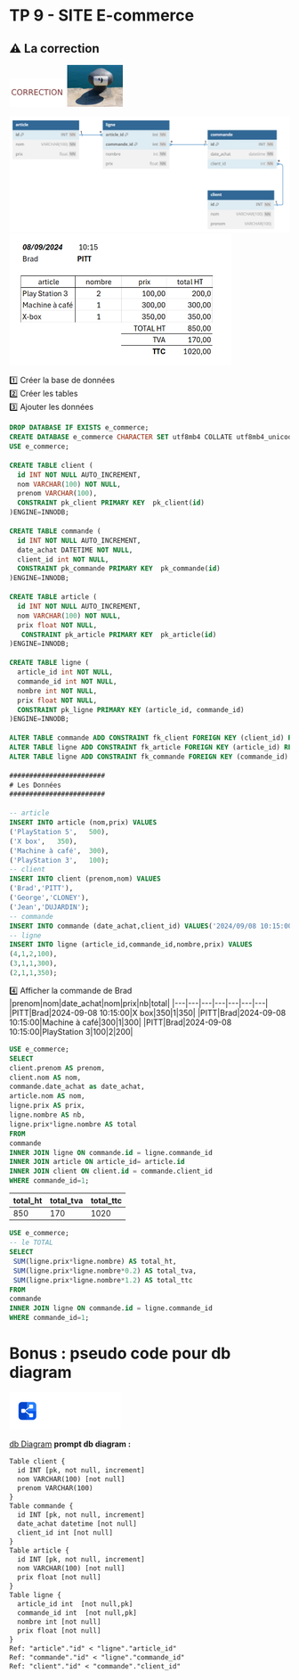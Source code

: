# TP 9 - SITE E-commerce
## :warning: La correction

<img src="../img/c.webp" width="100">  <img src="../img/num/nine.webp" width="100">


<img src="../img/db-svg/10-e-commerce.png" width="700">

<img src="../img/tp/tp9/c.png" width="400">


:one: Créer la base de données   
:two: Créer les tables  
:three: Ajouter les données  

```sql
DROP DATABASE IF EXISTS e_commerce;
CREATE DATABASE e_commerce CHARACTER SET utf8mb4 COLLATE utf8mb4_unicode_ci;
USE e_commerce;

CREATE TABLE client (
  id INT NOT NULL AUTO_INCREMENT,
  nom VARCHAR(100) NOT NULL,
  prenom VARCHAR(100),
  CONSTRAINT pk_client PRIMARY KEY  pk_client(id)
)ENGINE=INNODB;

CREATE TABLE commande (
  id INT NOT NULL AUTO_INCREMENT,
  date_achat DATETIME NOT NULL,
  client_id int NOT NULL,
  CONSTRAINT pk_commande PRIMARY KEY  pk_commande(id)
)ENGINE=INNODB;

CREATE TABLE article (
  id INT NOT NULL AUTO_INCREMENT,
  nom VARCHAR(100) NOT NULL,
  prix float NOT NULL,
   CONSTRAINT pk_article PRIMARY KEY  pk_article(id)
)ENGINE=INNODB;

CREATE TABLE ligne (
  article_id int NOT NULL,
  commande_id int NOT NULL,
  nombre int NOT NULL,
  prix float NOT NULL,
  CONSTRAINT pk_ligne PRIMARY KEY (article_id, commande_id)
)ENGINE=INNODB;

ALTER TABLE commande ADD CONSTRAINT fk_client FOREIGN KEY (client_id) REFERENCES client(id);
ALTER TABLE ligne ADD CONSTRAINT fk_article FOREIGN KEY (article_id) REFERENCES article(id);
ALTER TABLE ligne ADD CONSTRAINT fk_commande FOREIGN KEY (commande_id) REFERENCES commande(id);

########################
# Les Données
########################

-- article
INSERT INTO article (nom,prix) VALUES
('PlayStation 5',	500),
('X box',	350),
('Machine à café',	300),
('PlayStation 3',	100);
-- client
INSERT INTO client (prenom,nom) VALUES
('Brad','PITT'),	
('George','CLONEY'),
('Jean','DUJARDIN');
-- commande
INSERT INTO commande (date_achat,client_id) VALUES('2024/09/08 10:15:00',1);
-- ligne
INSERT INTO ligne (article_id,commande_id,nombre,prix) VALUES
(4,1,2,100),
(3,1,1,300),
(2,1,1,350);
```




:four: Afficher la commande de Brad
|prenom|nom|date_achat|nom|prix|nb|total|
|---|---|---|---|---|---|---|
|PITT|Brad|2024-09-08 10:15:00|X box|350|1|350|
|PITT|Brad|2024-09-08 10:15:00|Machine à café|300|1|300|
|PITT|Brad|2024-09-08 10:15:00|PlayStation 3|100|2|200|
```sql
USE e_commerce;
SELECT 
client.prenom AS prenom,
client.nom AS nom,
commande.date_achat as date_achat,
article.nom AS nom,
ligne.prix AS prix,
ligne.nombre AS nb,
ligne.prix*ligne.nombre AS total
FROM
commande
INNER JOIN ligne ON commande.id = ligne.commande_id
INNER JOIN article ON article_id= article.id
INNER JOIN client ON client.id = commande.client_id
WHERE commande_id=1;
```
|total_ht|total_tva|total_ttc|
|---|---|---|
|850|170|1020|

```sql
USE e_commerce;
-- le TOTAL
SELECT 
 SUM(ligne.prix*ligne.nombre) AS total_ht,
 SUM(ligne.prix*ligne.nombre*0.2) AS total_tva,
 SUM(ligne.prix*ligne.nombre*1.2) AS total_ttc
FROM
commande
INNER JOIN ligne ON commande.id = ligne.commande_id
WHERE commande_id=1;
```

# Bonus : pseudo code pour db diagram
<img src="../img/dbdiagram.svg" width="200">  

[db Diagram](https://dbdiagram.io/home) 
**prompt db diagram :**

```
Table client {
  id INT [pk, not null, increment]
  nom VARCHAR(100) [not null]
  prenom VARCHAR(100)
}
Table commande {
  id INT [pk, not null, increment]
  date_achat datetime [not null]
  client_id int [not null] 
}
Table article {
  id INT [pk, not null, increment]
  nom VARCHAR(100) [not null]
  prix float [not null]
}
Table ligne {
  article_id int  [not null,pk]
  commande_id int  [not null,pk]
  nombre int [not null]
  prix float [not null]
}
Ref: "article"."id" < "ligne"."article_id"
Ref: "commande"."id" < "ligne"."commande_id"
Ref: "client"."id" < "commande"."client_id"
```